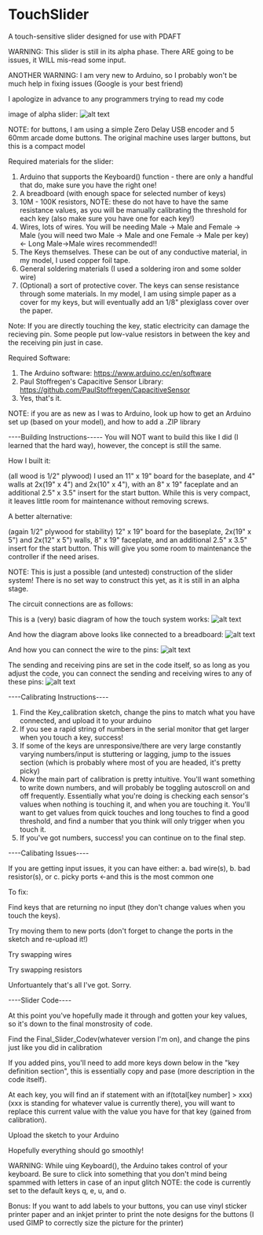 # TouchSlider
A touch-sensitive slider designed for use with PDAFT

WARNING: This slider is still in its alpha phase. There ARE going to be issues, it WILL mis-read some input.

ANOTHER WARNING: I am very new to Arduino, so I probably won't be much help in fixing issues (Google is your best friend)

I apologize in advance to any programmers trying to read my code

image of alpha slider:
![alt text](https://github.com/bluejay472/TouchSlider/blob/main/Slider_alpha.jpg?raw=true)

NOTE: for buttons, I am using a simple Zero Delay USB encoder and 5 60mm arcade dome buttons. The original machine uses larger buttons, but this is a compact model

Required materials for the slider:
1. Arduino that supports the Keyboard() function - there are only a handful that do, make sure you have the right one!
2. A breadboard (with enough space for selected number of keys)
3. 10M - 100K resistors, NOTE: these do not have to have the same resistance values, as you will be manually calibrating the threshold for each key (also make sure you have one for each key!)
4. Wires, lots of wires. You will be needing Male -> Male and Female -> Male (you will need two Male -> Male and one Female -> Male per key) <- Long Male->Male wires recommended!!
5. The Keys themselves. These can be out of any conductive material, in my model, I used copper foil tape.
6. General soldering materials (I used a soldering iron and some solder wire)
7. (Optional) a sort of protective cover. The keys can sense resistance through some materials. In my model, I am using simple paper as a cover for my keys, but will eventually add an 1/8" plexiglass cover over the paper.

Note: If you are directly touching the key, static electricity can damage the recieving pin. Some people put low-value resistors in between the key and the receiving pin just in case.

Required Software:
1. The Arduino software: https://www.arduino.cc/en/software
2. Paul Stoffregen's Capacitive Sensor Library: https://github.com/PaulStoffregen/CapacitiveSensor
3. Yes, that's it.

NOTE: if you are as new as I was to Arduino, look up how to get an Arduino set up (based on your model), and how to add a .ZIP library

----Building Instructions-----
You will NOT want to build this like I did (I learned that the hard way), however, the concept is still the same.

How I built it:

(all wood is 1/2" plywood) I used an 11" x 19" board for the baseplate, and 4" walls at 2x(19" x 4") and 2x(10" x 4"), with an 8" x 19" faceplate and an additional 2.5" x 3.5" insert for the start button. While this is very compact, it leaves little room for maintenance without removing screws.

A better alternative:

(again 1/2" plywood for stability) 12" x 19" board for the baseplate, 2x(19" x 5") and 2x(12" x 5") walls, 8" x 19" faceplate, and an additional 2.5" x 3.5" insert for the start button. This will give you some room to maintenance the controller if the need arises.

NOTE: This is just a possible (and untested) construction of the slider system! There is no set way to construct this yet, as it is still in an alpha stage.


The circuit connections are as follows:


This is a (very) basic diagram of how the touch system works:
![alt text](https://github.com/bluejay472/TouchSlider/blob/main/circuit_diagram.png?raw=true)

And how the diagram above looks like connected to a breadboard:
![alt text](https://github.com/bluejay472/TouchSlider/blob/main/Breadboard_layout.png?raw=true)

And how you can connect the wire to the pins:
![alt text](https://github.com/bluejay472/TouchSlider/blob/main/Slider_connection.png?raw=true)


The sending and receiving pins are set in the code itself, so as long as you adjust the code, you can connect the sending and receiving wires to any of these pins:
![alt text](https://github.com/bluejay472/TouchSlider/blob/main/Due_ports.png?raw=true)


----Calibrating Instructions----
1. Find the Key_calibration sketch, change the pins to match what you have connected, and upload it to your arduino
2. If you see a rapid string of numbers in the serial monitor that get larger when you touch a key, success!
3. If some of the keys are unresponsive/there are very large constantly varying numbers/input is stuttering or lagging, jump to the issues section (which is probably where most of you are headed, it's pretty picky)
4. Now the main part of calibration is pretty intuitive. You'll want something to write down numbers, and will probably be toggling autoscroll on and off frequently. Essentially what you're doing is checking each sensor's values when nothing is touching it, and when you are touching it. You'll want to get values from quick touches and long touches to find a good threshold, and find a number that you think will only trigger when you touch it.
5. If you've got numbers, success! you can continue on to the final step.

----Calibating Issues----

If you are getting input issues, it you can have either: a. bad wire(s), b. bad resistor(s), or c. picky ports <-and this is the most common one

To fix:

Find keys that are returning no input (they don't change values when you touch the keys).

Try moving them to new ports (don't forget to change the ports in the sketch and re-upload it!)

Try swapping wires

Try swapping resistors

Unfortuantely that's all I've got. Sorry.

----Slider Code----

At this point you've hopefully made it through and gotten your key values, so it's down to the final monstrosity of code.

Find the Final_Slider_Codev(whatever version I'm on), and change the pins just like you did in calibration

If you added pins, you'll need to add more keys down below in the "key definition section", this is essentially copy and pase (more description in the code itself).

At each key, you will find an if statement with an if(total[key number] > xxx) (xxx is standing for whatever value is currently there), you will want to replace this current value with the value you have for that key (gained from calibration).

Upload the sketch to your Arduino

Hopefully everything should go smoothly!

WARNING: While uing Keyboard(), the Arduino takes control of your keyboard. Be sure to click into something that you don't mind being spammed with letters in case of an input glitch
NOTE: the code is currently set to the default keys q, e, u, and o.

Bonus:
If you want to add labels to your buttons, you can use vinyl sticker printer paper and an inkjet printer to print the note designs for the buttons (I used GIMP to correctly size the picture for the printer)
